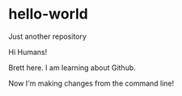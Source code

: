 # hello-world
Just another repository

Hi Humans!

Brett here. I am learning about Github.


Now I'm making changes from the command line!